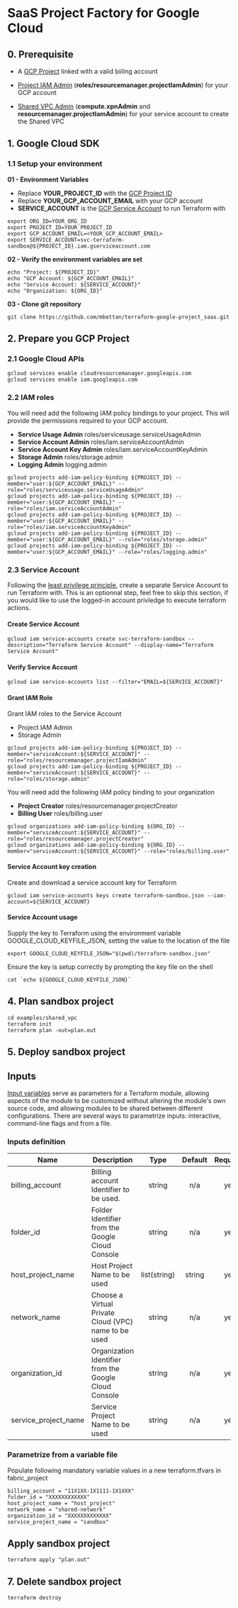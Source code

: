 # SaaS Project Factory for Google Cloud

## 0. Prerequisite

* A [GCP Project](https://cloud.google.com/resource-manager/docs/creating-managing-projects#creating_a_project) linked with a valid biiling account
* [Project IAM Admin](https://cloud.google.com/iam/docs/understanding-roles#resource-manager-roles) (**roles/resourcemanager.projectIamAdmin**) for your GCP account


* [Shared VPC Admin](https://cloud.google.com/vpc/docs/shared-vpc#iam_roles_required_for_shared_vpc) (**compute.xpnAdmin** and
**resourcemanager.projectIamAdmin**) for your service account to create the Shared VPC

## 1. Google Cloud SDK

### 1.1 Setup your environment

**01 - Environment Variables**
* Replace **YOUR_PROJECT_ID** with the [GCP Project ID](https://cloud.google.com/resource-manager/docs/creating-managing-projects#before_you_begin)
* Replace **YOUR_GCP_ACCOUNT_EMAIL** with your GCP account
* **SERVICE_ACCOUNT** is the [GCP Service Account](https://cloud.google.com/iam/docs/understanding-service-accounts) to run Terraform with
```
export ORG_ID=YOUR_ORG_ID
export PROJECT_ID=YOUR_PROJECT_ID
export GCP_ACCOUNT_EMAIL=<YOUR_GCP_ACCOUNT_EMAIL>
export SERVICE_ACCOUNT=svc-terraform-sandbox@${PROJECT_ID}.iam.gserviceaccount.com
```

**02 - Verify the environment variables are set**
```
echo "Project: ${PROJECT_ID}"
echo "GCP Account: ${GCP_ACCOUNT_EMAIL}"
echo "Service Account: ${SERVICE_ACCOUNT}"
echo "Organization: ${ORG_ID}"
```

**03 - Clone git repository**
```
git clone https://github.com/mbettan/terraform-google-project_saas.git
```

## 2. Prepare you  GCP Project

### 2.1 Google Cloud APIs

```
gcloud services enable cloudresourcemanager.googleapis.com
gcloud services enable iam.googleapis.com
```

### 2.2 IAM roles

You will need add the following IAM policy bindings to your project. This will provide the permissions required to your GCP account.

* **Service Usage Admin** roles/serviceusage.serviceUsageAdmin
* **Service Account Admin** roles/iam.serviceAccountAdmin
* **Service Account Key Admin** roles/iam.serviceAccountKeyAdmin
* **Storage Admin** roles/storage.admin
* **Logging Admin** logging.admin
```
gcloud projects add-iam-policy-binding ${PROJECT_ID} --member="user:${GCP_ACCOUNT_EMAIL}" --role="roles/serviceusage.serviceUsageAdmin"
gcloud projects add-iam-policy-binding ${PROJECT_ID} --member="user:${GCP_ACCOUNT_EMAIL}" --role="roles/iam.serviceAccountAdmin"
gcloud projects add-iam-policy-binding ${PROJECT_ID} --member="user:${GCP_ACCOUNT_EMAIL}" --role="roles/iam.serviceAccountKeyAdmin"
gcloud projects add-iam-policy-binding ${PROJECT_ID} --member="user:${GCP_ACCOUNT_EMAIL}" --role="roles/storage.admin"
gcloud projects add-iam-policy-binding ${PROJECT_ID} --member="user:${GCP_ACCOUNT_EMAIL}" --role="roles/logging.admin"
```

### 2.3 Service Account

Following the [least privilege principle](https://cloud.google.com/blog/products/identity-security/dont-get-pwned-practicing-the-principle-of-least-privilege), create a separate Service Account to run Terraform with. This is an optionnal step, feel free to skip this section, if you would like to use the logged-in account privledge to execute terraform actions.

#### Create Service Account
```
gcloud iam service-accounts create svc-terraform-sandbox --description="Terraform Service Account" --display-name="Terraform Service Account"
```

#### Verify Service Account
```
gcloud iam service-accounts list --filter="EMAIL=${SERVICE_ACCOUNT}"
```

#### Grant IAM Role

Grant IAM roles to the Service Account
* Project IAM Admin
* Storage Admin
```
gcloud projects add-iam-policy-binding ${PROJECT_ID} --member="serviceAccount:${SERVICE_ACCOUNT}" --role="roles/resourcemanager.projectIamAdmin"
gcloud projects add-iam-policy-binding ${PROJECT_ID} --member="serviceAccount:${SERVICE_ACCOUNT}" --role="roles/storage.admin"
```

You will need add the following IAM policy binding to your organization
* **Project Creator** roles/resourcemanager.projectCreator
* **Billing User** roles/billing.user

```
gcloud organizations add-iam-policy-binding ${ORG_ID} --member="serviceAccount:${SERVICE_ACCOUNT}" --role="roles/resourcemanager.projectCreator"
gcloud organizations add-iam-policy-binding ${ORG_ID} --member="serviceAccount:${SERVICE_ACCOUNT}" --role="roles/billing.user"
```

#### Service Account key creation

Create and download a service account key for Terraform
```
gcloud iam service-accounts keys create terraform-sandbox.json --iam-account=${SERVICE_ACCOUNT}
```

#### Service Account usage

Supply the key to Terraform using the environment variable GOOGLE_CLOUD_KEYFILE_JSON, setting the value to the location of the file
```
export GOOGLE_CLOUD_KEYFILE_JSON="$(pwd)/terraform-sandbox.json"
```

Ensure the key is setup correctly by prompting the key file on the shell
```
cat `echo ${GOOGLE_CLOUD_KEYFILE_JSON}`
```

## 4. Plan sandbox project

```
cd examples/shared_vpc
terraform init
terraform plan -out=plan.out
```

## 5. Deploy sandbox project

## Inputs

[Input variables](https://learn.hashicorp.com/terraform/getting-started/variables) serve as parameters for a Terraform module, allowing aspects of the module to be customized without altering the module's own source code, and allowing modules to be shared between different configurations. There are several ways to parametrize inputs: interactive, command-line flags and from a file.

### Inputs definition

| Name | Description | Type | Default | Required | Example |
|------|-------------|:----:|:-----:|:-----:|-------------|
| billing\_account | Billing account Identifier to be used. | string | n/a | yes | 11X1XX-1X1111-1X1XXX |
| folder_id | Folder Identifier from the Google Cloud Console | string | n/a | yes | XXXXXXXXXXXX |
| host_project_name | Host Project Name to be used | list(string) | string | yes | host_project |
| network_name | Choose a Virtual Private Cloud (VPC) name to be used  | string | n/a | yes | shared-network | 
| organization_id | Organization Identifier from the Google Cloud Console | string | n/a | yes | XXXXXXXXXXXXX
| service_project_name | Service Project Name to be used | string | n/a | yes | sandbox_client

### Parametrize from a variable file

Populate following mandatory variable values in a new terraform.tfvars in fabric_project

```
billing_account = "11X1XX-1X1111-1X1XXX"
folder_id = "XXXXXXXXXXXX"
host_project_name = "host_project"
network_name = "shared-network"
organization_id = "XXXXXXXXXXXXX"
service_project_name = "sandbox"
```

## Apply sandbox project
```
terraform apply "plan.out"
```

## 7. Delete sandbox project

```
terraform destroy
```
